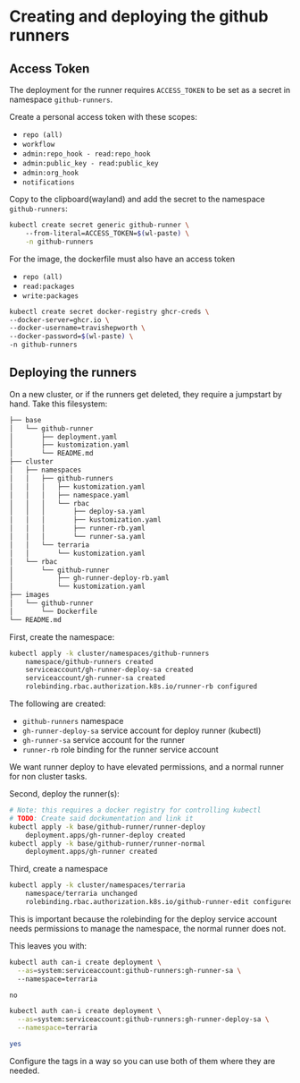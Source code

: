 # Creating and deploying the github runners

## Access Token

The deployment for the runner requires `ACCESS_TOKEN` to be set as a secret in namespace `github-runners`.

Create a personal access token with these scopes:
- `repo (all)`
- `workflow`
- `admin:repo_hook - read:repo_hook`
- `admin:public_key - read:public_key`
- `admin:org_hook`
- `notifications`

Copy to the clipboard(wayland) and add the secret to the namespace `github-runners`:
```bash
kubectl create secret generic github-runner \                                                  
    --from-literal=ACCESS_TOKEN=$(wl-paste) \
    -n github-runners
```

For the image, the dockerfile must also have an access token
- `repo (all)`
- `read:packages`
- `write:packages`
```bash
kubectl create secret docker-registry ghcr-creds \
--docker-server=ghcr.io \
--docker-username=travishepworth \
--docker-password=$(wl-paste) \
-n github-runners
```

## Deploying the runners
On a new cluster, or if the runners get deleted, they require a jumpstart by hand.
Take this filesystem:
```bash
├── base
│   └── github-runner
│       ├── deployment.yaml
│       ├── kustomization.yaml
│       └── README.md
├── cluster
│   ├── namespaces
│   │   ├── github-runners
│   │   │   ├── kustomization.yaml
│   │   │   ├── namespace.yaml
│   │   │   └── rbac
│   │   │       ├── deploy-sa.yaml
│   │   │       ├── kustomization.yaml
│   │   │       ├── runner-rb.yaml
│   │   │       └── runner-sa.yaml
│   │   └── terraria
│   │       └── kustomization.yaml
│   └── rbac
│       └── github-runner
│           ├── gh-runner-deploy-rb.yaml
│           └── kustomization.yaml
├── images
│   └── github-runner
│       └── Dockerfile
└── README.md
```
First, create the namespace:
```bash
kubectl apply -k cluster/namespaces/github-runners  
    namespace/github-runners created
    serviceaccount/gh-runner-deploy-sa created
    serviceaccount/gh-runner-sa created
    rolebinding.rbac.authorization.k8s.io/runner-rb configured
```
The following are created:
- `github-runners` namespace
- `gh-runner-deploy-sa` service account for deploy runner (kubectl)
- `gh-runner-sa` service account for the runner
- `runner-rb` role binding for the runner service account

We want runner deploy to have elevated permissions, and a normal runner for non cluster tasks.

Second, deploy the runner(s):
```bash
# Note: this requires a docker registry for controlling kubectl
# TODO: Create said dockumentation and link it
kubectl apply -k base/github-runner/runner-deploy
    deployment.apps/gh-runner-deploy created
kubectl apply -k base/github-runner/runner-normal               
    deployment.apps/gh-runner created
```

Third, create a namespace
```bash
kubectl apply -k cluster/namespaces/terraria      
    namespace/terraria unchanged
    rolebinding.rbac.authorization.k8s.io/github-runner-edit configured
```

This is important because the rolebinding for the deploy service account needs permissions to manage the namespace, the normal runner does not.

This leaves you with:
```bash
kubectl auth can-i create deployment \
  --as=system:serviceaccount:github-runners:gh-runner-sa \ 
  --namespace=terraria

no

kubectl auth can-i create deployment \
  --as=system:serviceaccount:github-runners:gh-runner-deploy-sa \
  --namespace=terraria

yes
```

Configure the tags in a way so you can use both of them where they are needed.
